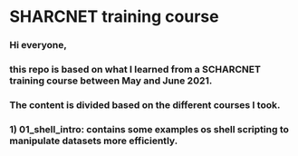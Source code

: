 # SHARCNET training course
### Hi everyone, 
### this repo is based on what I learned from a SCHARCNET training course between May and June 2021. 
### The content is divided based on the different courses I took. 
### 1) 01_shell_intro: contains some examples os shell scripting to manipulate datasets more efficiently.
